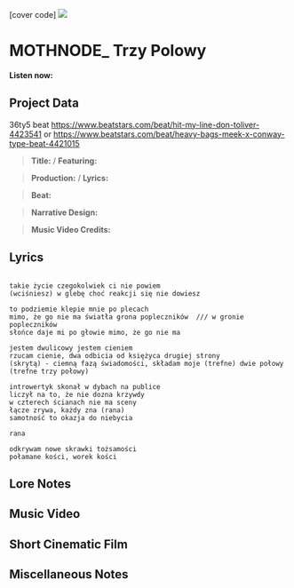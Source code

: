 [cover code] ![](57175019_319474918741616_8502199518755923887_n.jpg)

# MOTHNODE_ Trzy Polowy

**Listen now:** 

## Project Data

36ty5 beat
https://www.beatstars.com/beat/hit-my-line-don-toliver-4423541
or
https://www.beatstars.com/beat/heavy-bags-meek-x-conway-type-beat-4421015

> **Title:**  / **Featuring:** 

> **Production:**  / **Lyrics:** 

> **Beat:**

> **Narrative Design:**

> **Music Video Credits:**


## Lyrics

```

takie życie czegokolwiek ci nie powiem
(wciśniesz) w glebę choć reakcji się nie dowiesz

to podziemie klepie mnie po plecach  
mimo, że go nie ma światła grona popleczników  /// w gronie popleczników
słońce daje mi po głowie mimo, że go nie ma 

jestem dwulicowy jestem cieniem
rzucam cienie, dwa odbicia od księżyca drugiej strony
(skrytą) - ciemną fazą świadomości, składam moje (trefne) dwie połowy (trefne trzy połowy)

introwertyk skonał w dybach na publice
liczył na to, że nie dozna krzywdy
w czterech ścianach nie ma sceny
łącze zrywa, każdy zna (rana)
samotność to okazja do niebycia

rana

odkrywam nowe skrawki tożsamości
połamane kości, worek kości

```

## Lore Notes

## Music Video

## Short Cinematic Film

## Miscellaneous Notes
